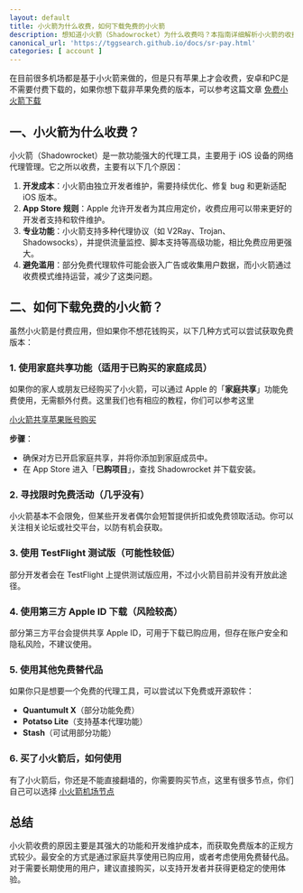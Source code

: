```yaml
---
layout: default
title: 小火箭为什么收费，如何下载免费的小火箭
description: 想知道小火箭（Shadowrocket）为什么收费吗？本指南详细解析小火箭的收费原因，并提供免费下载小火箭的合法方法，包括家庭共享和免费替代工具推荐。适用于iOS用户，轻松解决代理工具下载问题！
canonical_url: 'https://tggsearch.github.io/docs/sr-pay.html'
categories: [ account ]
---
```

在目前很多机场都是基于小火箭来做的，但是只有苹果上才会收费，安卓和PC是不需要付费下载的，如果你想下载非苹果免费的版本，可以参考这篇文章 [免费小火箭下载](./airplane-index.html)

## 一、小火箭为什么收费？  
小火箭（Shadowrocket）是一款功能强大的代理工具，主要用于 iOS 设备的网络代理管理。它之所以收费，主要有以下几个原因：  

1. **开发成本**：小火箭由独立开发者维护，需要持续优化、修复 bug 和更新适配 iOS 版本。  
2. **App Store 规则**：Apple 允许开发者为其应用定价，收费应用可以带来更好的开发者支持和软件维护。  
3. **专业功能**：小火箭支持多种代理协议（如 V2Ray、Trojan、Shadowsocks），并提供流量监控、脚本支持等高级功能，相比免费应用更强大。  
4. **避免滥用**：部分免费代理软件可能会嵌入广告或收集用户数据，而小火箭通过收费模式维持运营，减少了这类问题。  

## 二、如何下载免费的小火箭？  
虽然小火箭是付费应用，但如果你不想花钱购买，以下几种方式可以尝试获取免费版本：  

### 1. **使用家庭共享功能**（适用于已购买的家庭成员）  
如果你的家人或朋友已经购买了小火箭，可以通过 Apple 的「**家庭共享**」功能免费使用，无需额外付费。这里我们也有相应的教程，你们可以参考这里

[小火箭共享苹果账号购买](./302.html?target=http://tggsearch.shop?cid=2&mid=114)

**步骤**：  
- 确保对方已开启家庭共享，并将你添加到家庭成员中。  
- 在 App Store 进入「**已购项目**」，查找 Shadowrocket 并下载安装。  

### 2. **寻找限时免费活动**（几乎没有）  
小火箭基本不会限免，但某些开发者偶尔会短暂提供折扣或免费领取活动。你可以关注相关论坛或社交平台，以防有机会获取。  

### 3. **使用 TestFlight 测试版（可能性较低）**  
部分开发者会在 TestFlight 上提供测试版应用，不过小火箭目前并没有开放此途径。  

### 4. **使用第三方 Apple ID 下载（风险较高）**  
部分第三方平台会提供共享 Apple ID，可用于下载已购应用，但存在账户安全和隐私风险，不建议使用。

### 5. **使用其他免费替代品**  
如果你只是想要一个免费的代理工具，可以尝试以下免费或开源软件：  
- **Quantumult X**（部分功能免费）  
- **Potatso Lite**（支持基本代理功能）  
- **Stash**（可试用部分功能）  

### 6. **买了小火箭后，如何使用**
有了小火箭后，你还是不能直接翻墙的，你需要购买节点，这里有很多节点，你们自己可以选择
[小火箭机场节点](./airplane-index.html)

## 总结  
小火箭收费的原因主要是其强大的功能和开发维护成本，而获取免费版本的正规方式较少。最安全的方式是通过家庭共享使用已购应用，或者考虑使用免费替代品。对于需要长期使用的用户，建议直接购买，以支持开发者并获得更稳定的使用体验。  